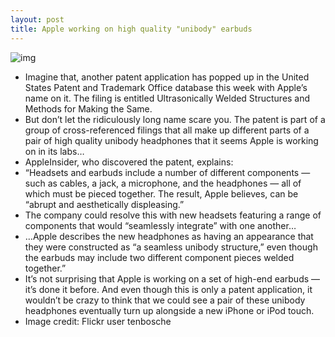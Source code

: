 ```yaml
---
layout: post
title: Apple working on high quality "unibody" earbuds
---
```

![img](http://media.idownloadblog.com/wp-content/uploads/2012/04/up-close-apple-earbud.jpg)
* Imagine that, another patent application has popped up in the United States Patent and Trademark Office database this week with Apple’s name on it. The filing is entitled Ultrasonically Welded Structures and Methods for Making the Same.
* But don’t let the ridiculously long name scare you. The patent is part of a group of cross-referenced filings that all make up different parts of a pair of high quality unibody headphones that it seems Apple is working on in its labs…
* AppleInsider, who discovered the patent, explains:
* “Headsets and earbuds include a number of different components — such as cables, a jack, a microphone, and the headphones — all of which must be pieced together. The result, Apple believes, can be “abrupt and aesthetically displeasing.”
* The company could resolve this with new headsets featuring a range of components that would “seamlessly integrate” with one another…
* …Apple describes the new headphones as having an appearance that they were constructed as “a seamless unibody structure,” even though the earbuds may include two different component pieces welded together.”
* It’s not surprising that Apple is working on a set of high-end earbuds — it’s done it before. And even though this is only a patent application, it wouldn’t be crazy to think that we could see a pair of these unibody headphones eventually turn up alongside a new iPhone or iPod touch.
* Image credit: Flickr user tenbosche

